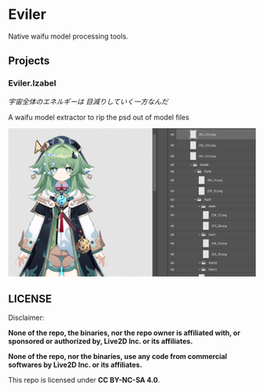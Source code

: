 # Eviler
Native waifu model processing tools.

## Projects
### Eviler.Izabel
*宇宙全体のエネルギーは 目減りしていく一方なんだ*

A waifu model extractor to rip the psd out of model files

![Eviler Demo for psd](https://github.com/goldimpact/Eviler/blob/main/demo.jpg)

## LICENSE
Disclaimer: 

**None of the repo, the binaries, nor the repo owner is affiliated with, or sponsored or authorized by, Live2D Inc. or its affiliates.**

**None of the repo, nor the binaries, use any code from commercial softwares by Live2D Inc. or its affiliates.**

This repo is licensed under **CC BY-NC-SA 4.0**.